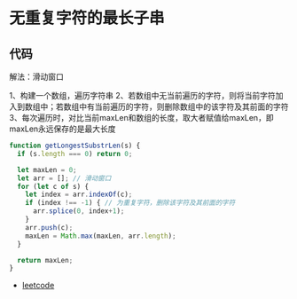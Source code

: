 # 无重复字符的最长子串

## 代码

解法：滑动窗口

1、构建一个数组，遍历字符串
2、若数组中无当前遍历的字符，则将当前字符加入到数组中；若数组中有当前遍历的字符，则删除数组中的该字符及其前面的字符
3、每次遍历时，对比当前maxLen和数组的长度，取大者赋值给maxLen，即maxLen永远保存的是最大长度

```js
function getLongestSubstrLen(s) {
  if (s.length === 0) return 0;

  let maxLen = 0;
  let arr = []; // 滑动窗口
  for (let c of s) {
    let index = arr.indexOf(c);
    if (index !== -1) { // 为重复字符，删除该字符及其前面的字符
      arr.splice(0, index+1);
    }
    arr.push(c);
    maxLen = Math.max(maxLen, arr.length);
  }

  return maxLen;
}
```

- [leetcode](https://leetcode-cn.com/problems/longest-substring-without-repeating-characters/submissions/)


